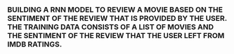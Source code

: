 ### BUILDING A RNN MODEL TO REVIEW A MOVIE BASED ON THE SENTIMENT OF THE REVIEW THAT IS PROVIDED BY THE USER. THE TRAINING DATA CONSISTS OF A LIST OF MOVIES AND THE SENTIMENT OF THE REVIEW THAT THE USER LEFT FROM IMDB RATINGS.
